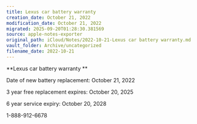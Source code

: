 ```yaml
---
title: Lexus car battery warranty
creation_date: October 21, 2022
modification_date: October 21, 2022
migrated: 2025-09-20T01:28:30.381569
source: apple-notes-exporter
original_path: iCloud/Notes/2022-10-21-Lexus car battery warranty.md
vault_folder: Archive/uncategorized
filename_date: 2022-10-21
---
```



**Lexus car battery warranty **

Date of new battery replacement: October 21, 2022

3 year free replacement expires: October 20, 2025

6 year service expiry: October 20, 2028

1-888-912-6678

